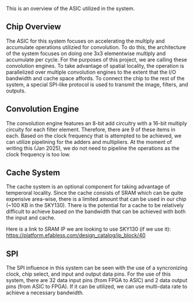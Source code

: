 This is an overview of the ASIC utilized in the system.

## Chip Overview ##

The ASIC for this system focuses on accelerating the multiply and accumulate operations utilizied for convolution. To do this, the architecture of the system focuses on doing one 3x3 elementwise multiply and accumulate per cycle. For the purposes of this project, we are calling these convolution engines. To take advantage of spatial locality, the operation is parallelized over multiple convolution engines to the extent that the I/O bandwidth and cache space affords. To connect the chip to the rest of the system, a special SPI-like protocol is used to transmit the image, filters, and outputs. 

## Convolution Engine ##

The convolution engine features an 8-bit add circuitry with a 16-bit multiply circuity for each filter element. Therefore, there are 9 of these items in each. Based on the clock frequency that is attempted to be achieved, we can utilize pipelining for the adders and multipliers. At the moment of writing this (Jan 2025), we do not need to pipeline the operations as the clock frequency is too low. 

## Cache System ##
The cache system is an optional component for taking advantage of temperoral locality. Since the cache consists of SRAM which can be quite expensive area-wise, there is a limited amount that can be used in our chip (~100 KB in the SKY130). There is the potential for a cache to be relatively difficult to achieve based on the bandwidth that can be achieved with both the input and cache.

Here is a link to SRAM IP we are looking to use SKY130 (if we use it): https://platform.efabless.com/design_catalog/ip_block/40

## SPI ## 
The SPI influence in this system can be seen with the use of a syncronizing clock, chip select, and input and output data pins. For the use of this system, there are 32 data input pins (from FPGA to ASIC) and 2 data output pins (from ASIC to FPGA). If it can be utilized, we can use multi-data rate to achieve a necessary bandwidth. 
